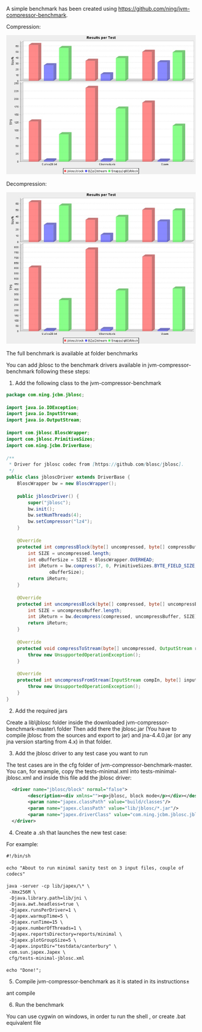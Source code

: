 A simple benchmark has been created using  https://github.com/ning/jvm-compressor-benchmark.

Compression:

![alt text](https://github.com/Blosc/jblosc/blob/master/benchmarks/2017_04_06_20_06_l7_s0_4threads_lz4/testcase0.jpg "Compression")

Decompression:

![alt text](https://github.com/Blosc/jblosc/blob/master/benchmarks/2017_04_06_20_06_l7_s0_4threads_lz4/testcase1.jpg "Decompression")

The full benchmark is available at folder benchmarks

You can add jblosc to the benchmark drivers available in jvm-compressor-benchmark following these steps:

1. Add the following class to the jvm-compressor-benchmark

```java
package com.ning.jcbm.jblosc;

import java.io.IOException;
import java.io.InputStream;
import java.io.OutputStream;

import com.jblosc.BloscWrapper;
import com.jblosc.PrimitiveSizes;
import com.ning.jcbm.DriverBase;

/**
 * Driver for jblosc codec from [https://github.com/blosc/jblosc].
 */
public class jbloscDriver extends DriverBase {
	BloscWrapper bw = new BloscWrapper();

	public jbloscDriver() {
		super("jblosc");
		bw.init();
		bw.setNumThreads(4);
		bw.setCompressor("lz4");
	}

	@Override
	protected int compressBlock(byte[] uncompressed, byte[] compressBuffer) throws IOException {
		int SIZE = uncompressed.length;
		int oBufferSize = SIZE + BloscWrapper.OVERHEAD;
		int iReturn = bw.compress(7, 0, PrimitiveSizes.BYTE_FIELD_SIZE, uncompressed, SIZE, compressBuffer,
				oBufferSize);
		return iReturn;
	}

	@Override
	protected int uncompressBlock(byte[] compressed, byte[] uncompressBuffer) throws IOException {
		int SIZE = uncompressBuffer.length;
		int iReturn = bw.decompress(compressed, uncompressBuffer, SIZE);
		return iReturn;
	}

	@Override
	protected void compressToStream(byte[] uncompressed, OutputStream rawOut) throws IOException {
		throw new UnsupportedOperationException();
	}

	@Override
	protected int uncompressFromStream(InputStream compIn, byte[] inputBuffer) throws IOException {
		throw new UnsupportedOperationException();
	}
}
```

2. Add the required jars

Create a lib\jblosc folder inside the downloaded jvm-compressor-benchmark-master\ folder
Then add there the jblosc.jar (You have to compile jblosc from the sources and export to jar) and jna-4.4.0.jar (or any jna version starting from 4.x) in that folder.

3. Add the jblosc driver to any test case you want to run

The test cases are in the cfg folder of jvm-compressor-benchmark-master. You can, for example, copy the tests-minimal.xml into tests-minimal-jblosc.xml and inside this file add the jblosc driver:

```xml
  <driver name="jblosc/block" normal="false">
        <description><div xmlns=""><p>jblosc, block mode</p></div></description>
        <param name="japex.classPath" value="build/classes"/>
        <param name="japex.classPath" value="lib/jblosc/*.jar"/>
        <param name="japex.driverClass" value="com.ning.jcbm.jblosc.jbloscDriver"/>
  </driver>
```
4. Create a .sh that launches the new test case:

For example:

```
#!/bin/sh
 
echo "About to run minimal sanity test on 3 input files, couple of codecs"

java -server -cp lib/japex/\* \
 -Xmx256M \
 -Djava.library.path=lib/jni \
 -Djava.awt.headless=true \
 -Djapex.runsPerDriver=1 \
 -Djapex.warmupTime=5 \
 -Djapex.runTime=15 \
 -Djapex.numberOfThreads=1 \
 -Djapex.reportsDirectory=reports/minimal \
 -Djapex.plotGroupSize=5 \
 -Djapex.inputDir="testdata/canterbury" \
 com.sun.japex.Japex \
 cfg/tests-minimal-jblosc.xml

echo "Done!";
```
5. Compile jvm-compressor-benchmark as it is stated in its instructions±

ant compile

6. Run the benchmark

You can use cygwin on windows, in order tu run the shell , or create .bat equivalent file
